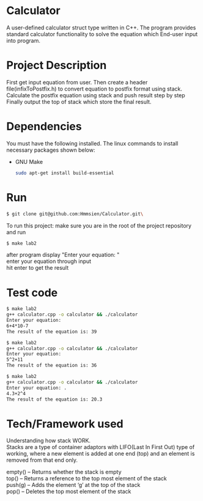 # Calculator
A user-defined calculator struct type written in C++. The program provides standard calculator functionality to solve the equation which End-user input into program.

# Project Description
First get input equation from user. Then create a header file(infixToPostfix.h) to convert equation to postfix format using stack.\
Calculate the postfix equation using stack and push result step by step\
Finally output the top of stack which store the final result.

# Dependencies 

You must have the following installed. The linux commands to install necessary packages shown below: 

* GNU Make
  ```sh
  sudo apt-get install build-essential
  ```

# Run
```sh
$ git clone git@github.com:Hmmsien/Calculator.git\
```
To run this project: make sure you are in the root of the project repository and run
```sh
$ make lab2
```
after program display "Enter your equation: "\
enter your equation through input\
hit enter to get the result

# Test code
```sh
$ make lab2
g++ calculator.cpp -o calculator && ./calculator
Enter your equation: 
6+4*10-7
The result of the equation is: 39
```
```sh
$ make lab2
g++ calculator.cpp -o calculator && ./calculator
Enter your equation:
5^2+11
The result of the equation is: 36
```
```sh
$ make lab2
g++ calculator.cpp -o calculator && ./calculator
Enter your equation: . 
4.3+2^4
The result of the equation is: 20.3
```

# Tech/Framework used
Understanding how stack WORK.\
Stacks are a type of container adaptors with LIFO(Last In First Out) type of working, where a new element is added at one end (top) and an element is removed from that end only. 

empty() – Returns whether the stack is empty\
top() – Returns a reference to the top most element of the stack \
push(g) – Adds the element ‘g’ at the top of the stack\
pop() – Deletes the top most element of the stack 

